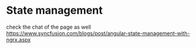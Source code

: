 # State management 
check the chat of the page as well
https://www.syncfusion.com/blogs/post/angular-state-management-with-ngrx.aspx
